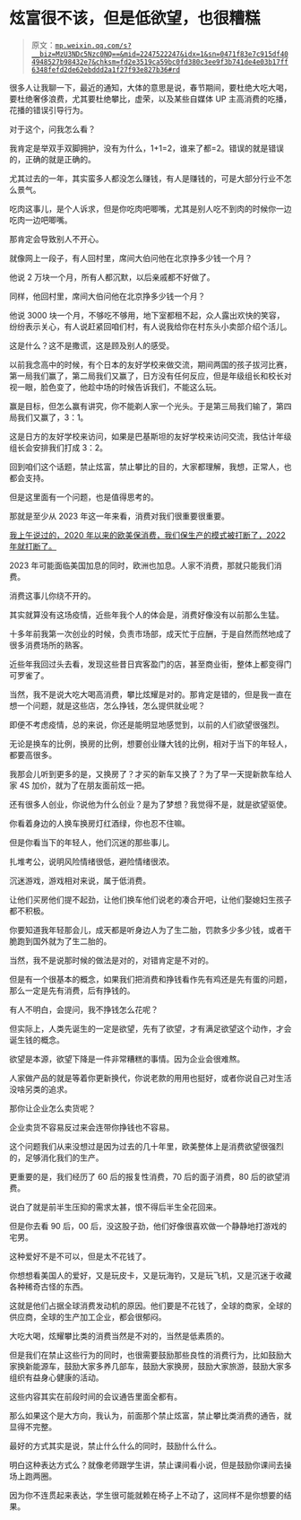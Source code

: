 # 炫富很不该，但是低欲望，也很糟糕

> 原文：[`mp.weixin.qq.com/s?__biz=MzU3NDc5Nzc0NQ==&mid=2247522247&idx=1&sn=0471f83e7c915df404948527b98432e7&chksm=fd2e3519ca59bc0fd380c3ee9f3b741de4e03b17ff6348fefd2de62ebddd2a1f27f93e827b36#rd`](http://mp.weixin.qq.com/s?__biz=MzU3NDc5Nzc0NQ==&mid=2247522247&idx=1&sn=0471f83e7c915df404948527b98432e7&chksm=fd2e3519ca59bc0fd380c3ee9f3b741de4e03b17ff6348fefd2de62ebddd2a1f27f93e827b36#rd)

很多人让我聊一下，最近的通知，大体的意思是说，春节期间，要杜绝大吃大喝，要杜绝奢侈浪费，尤其要杜绝攀比，虚荣，以及某些自媒体 UP 主高消费的吃播，花播的错误引导行为。

对于这个，问我怎么看？

我肯定是举双手双脚拥护，没有为什么，1+1=2，谁来了都=2。错误的就是错误的，正确的就是正确的。

尤其过去的一年，其实蛮多人都没怎么赚钱，有人是赚钱的，可是大部分行业不怎么景气。

吃肉这事儿，是个人诉求，但是你吃肉吧唧嘴，尤其是别人吃不到肉的时候你一边吃肉一边吧唧嘴。

那肯定会导致别人不开心。

就像网上一段子，有人回村里，席间大伯问他在北京挣多少钱一个月？

他说 2 万块一个月，所有人都沉默，以后亲戚都不好做了。

同样，他回村里，席间大伯问他在北京挣多少钱一个月？

他说 3000 块一个月，不够吃不够用，地下室都租不起，众人露出欢快的笑容，纷纷表示关心，有人说赶紧回咱们村，有人说我给你在村东头小卖部介绍个活儿。

这是什么？这不是撒谎，这是顾及别人的感受。

以前我念高中的时候，有个日本的友好学校来做交流，期间两国的孩子拔河比赛，第一局我们赢了，第二局我们又赢了，日方没有任何反应，但是年级组长和校长对视一眼，脸色变了，他趁中场的时候告诉我们，不能这么玩。

赢是目标，但怎么赢有讲究，你不能剃人家一个光头。于是第三局我们输了，第四局我们又赢了，3：1。

这是日方的友好学校来访问，如果是巴基斯坦的友好学校来访问交流，我估计年级组长会安排我们打成 3：2。

回到咱们这个话题，禁止炫富，禁止攀比的目的，大家都理解，我想，正常人，也都会支持。

但是这里面有一个问题，也是值得思考的。

那就是至少从 2023 年这一年来看，消费对我们很重要很重要。

[我上午说过的，2020 年以来的欧美保消费，我们保生产的模式被打断了，2022 年就打断了。](http://mp.weixin.qq.com/s?__biz=MzU0MjYwNDU2Mw==&mid=2247509420&idx=1&sn=798b2c76d7f0d59321084d056a218d0b&chksm=fb1ac9d0cc6d40c6e1747192969b24d0d2f32b12e0f371665922578a7a1670a647028beab82b&scene=21#wechat_redirect)

2023 年可能面临美国加息的同时，欧洲也加息。人家不消费，那就只能我们消费。

消费这事儿你绕不开的。

其实就算没有这场疫情，近些年我个人的体会是，消费好像没有以前那么生猛。

十多年前我第一次创业的时候，负责市场部，成天忙于应酬，于是自然而然地成了很多消费场所的熟客。

近些年我回过头去看，发现这些昔日宾客盈门的店，甚至商业街，整体上都变得门可罗雀了。

当然，我不是说大吃大喝高消费，攀比炫耀是对的。那肯定是错的，但是我一直在想一个问题，就是这些店，怎么挣钱，怎么提供就业呢？

即便不考虑疫情，总的来说，你还是能明显地感觉到，以前的人们欲望很强烈。

无论是换车的比例，换房的比例，想要创业赚大钱的比例，相对于当下的年轻人，都要高很多。

我那会儿听到更多的是，又换房了？才买的新车又换了？为了早一天提新款车给人家 4S 加价，就为了在朋友面前炫一把。

还有很多人创业，你说他为什么创业？是为了梦想？我觉得不是，就是欲望驱使。

你看着身边的人换车换房灯红酒绿，你也忍不住嘛。

但是你看当下的年轻人，他们沉迷的那些事儿。

扎堆考公，说明风险情绪很低，避险情绪很浓。

沉迷游戏，游戏相对来说，属于低消费。

让他们买房他们提不起劲，让他们换车他们说老的凑合开吧，让他们娶媳妇生孩子都不积极。

你要知道我年轻那会儿，成天都是听身边人为了生二胎，罚款多少多少钱，或者干脆跑到国外就为了生二胎的。

当然，我不是说那时候的做法是对的，对错肯定是不对的。

但是有一个很基本的概念，如果我们把消费和挣钱看作先有鸡还是先有蛋的问题，那么一定是先有消费，后有挣钱的。

有人不明白，会提问，我不挣钱怎么花呢？

但实际上，人类先诞生的一定是欲望，先有了欲望，才有满足欲望这个动作，才会诞生钱的概念。

欲望是本源，欲望下降是一件非常糟糕的事情。因为企业会很难熬。

人家做产品的就是等着你更新换代，你说老款的用用也挺好，或者你说自己对生活没啥另类的追求。

那你让企业怎么卖货呢？

企业卖货不容易反过来会连带你挣钱也不容易。

这个问题我们从来没想过是因为过去的几十年里，欧美整体上是消费欲望很强烈的，足够消化我们的生产。

更重要的是，我们经历了 60 后的报复性消费，70 后的面子消费，80 后的欲望消费。

说白了就是前半生压抑的需求太甚，恨不得后半生全花回来。

但是你去看 90 后，00 后，没这股子劲，他们好像很喜欢做一个静静地打游戏的宅男。

这种爱好不是不可以，但是太不花钱了。

你想想看美国人的爱好，又是玩皮卡，又是玩海钓，又是玩飞机，又是沉迷于收藏各种稀奇古怪的东西。

这就是他们占据全球消费发动机的原因。他们要是不花钱了，全球的商家，全球的供应商，全球的生产加工企业，都会很郁闷。

大吃大喝，炫耀攀比类的消费当然是不对的，当然是低素质的。

但是我们在禁止这些行为的同时，也很需要鼓励那些良性的消费行为，比如鼓励大家换新能源车，鼓励大家多养几部车，鼓励大家换房，鼓励大家旅游，鼓励大家多组织有益身心健康的活动。

这些内容其实在前段时间的会议通告里面全都有。

那么如果这个是大方向，我认为，前面那个禁止炫富，禁止攀比类消费的通告，就显得不完整。

最好的方式其实是说，禁止什么什么的同时，鼓励什么什么。

明白这种表达方式么？就像老师跟学生讲，禁止课间看小说，但是鼓励你课间去操场上跑两圈。

因为你不连贯起来表达，学生很可能就赖在椅子上不动了，这同样不是你想要的结果。